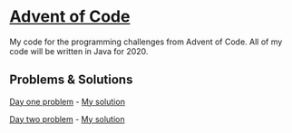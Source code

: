 # [Advent of Code](https://adventofcode.com/)
My code for the programming challenges from Advent of Code. All of my code will be written in Java for 2020.

## Problems & Solutions
[Day one problem](https://adventofcode.com/2020/day/1) - [My solution](https://github.com/Majekdor/AdventOfCode/tree/master/src/main/java/dev/majek/adventofcode/DayOne)

[Day two problem](https://adventofcode.com/2020/day/2) - [My solution](https://github.com/Majekdor/AdventOfCode/tree/master/src/main/java/dev/majek/adventofcode/DayTwo)
